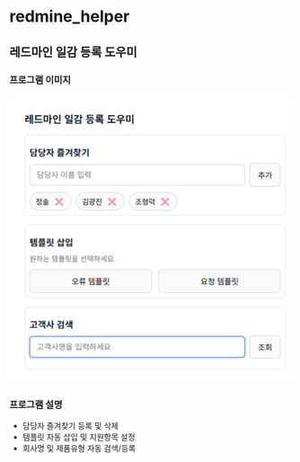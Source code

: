 # redmine_helper
## 레드마인 일감 등록 도우미

### 프로그램 이미지
![alt text](image.png)

### 프로그램 설명
- 담당자 즐겨찾기 등록 및 삭제
- 템플릿 자동 삽입 및 지원항목 설정
- 회사명 및 제품유형 자동 검색/등록